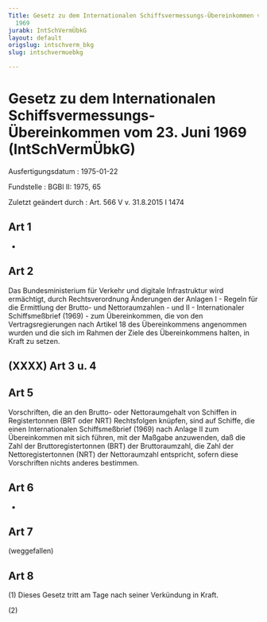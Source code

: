 ```yaml
---
Title: Gesetz zu dem Internationalen Schiffsvermessungs-Übereinkommen vom 23. Juni
  1969
jurabk: IntSchVermÜbkG
layout: default
origslug: intschverm_bkg
slug: intschvermuebkg

---
```


# Gesetz zu dem Internationalen Schiffsvermessungs-Übereinkommen vom 23. Juni 1969 (IntSchVermÜbkG)

Ausfertigungsdatum
:   1975-01-22

Fundstelle
:   BGBl II: 1975, 65

Zuletzt geändert durch
:   Art. 566 V v. 31.8.2015 I 1474


## Art 1

-


## Art 2

Das Bundesministerium für Verkehr und digitale Infrastruktur wird ermächtigt, durch Rechtsverordnung Änderungen der Anlagen I - Regeln für die Ermittlung der Brutto- und Nettoraumzahlen - und II - Internationaler Schiffsmeßbrief (1969) - zum Übereinkommen, die von den Vertragsregierungen nach Artikel 18 des Übereinkommens angenommen wurden und die sich im Rahmen der Ziele des Übereinkommens halten, in Kraft zu setzen.


## (XXXX) Art 3 u. 4



## Art 5

Vorschriften, die an den Brutto- oder Nettoraumgehalt von Schiffen in Registertonnen (BRT oder NRT) Rechtsfolgen knüpfen, sind auf Schiffe, die einen Internationalen Schiffsmeßbrief (1969) nach Anlage II zum Übereinkommen mit sich führen, mit der Maßgabe anzuwenden, daß die Zahl der Bruttoregistertonnen (BRT) der Bruttoraumzahl, die Zahl der Nettoregistertonnen (NRT) der Nettoraumzahl entspricht, sofern diese Vorschriften nichts anderes bestimmen.


## Art 6

-


## Art 7

(weggefallen)


## Art 8

(1) Dieses Gesetz tritt am Tage nach seiner Verkündung in Kraft.

(2)

